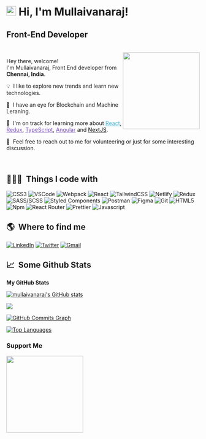 # <img src="https://cdn.jsdelivr.net/gh/Th3Wall/assets-cdn/PersonalGithubReadme/HandGreet.gif" width="25px" height="25px"/>&nbsp;<b>Hi, I'm Mullaivanaraj! </b>
Front-End Developer
------------------
<br>

<img align="right" src="https://cdn.jsdelivr.net/gh/Th3Wall/assets-cdn/PersonalGithubReadme/Memoji.png" width="200"/>
<p aligh="left">
  <p>Hey there, welcome!</br>
  I'm Mullaivanaraj, Front End developer from <b>Chennai, India</b>.</p>
  	
  💡 &nbsp;I like to explore new trends and learn new technologies.
  
  👀 &nbsp;I have an eye for Blockchain and Machine Leraning.
  
  🌱 &nbsp;I'm on track for learning more about <a style="color:#45b8d8" href="https://reactjs.org/" target="_blank"><u>React</u></a>, <a style="color:#764ABC" href="https://redux.js.org/" target="_blank"><u>Redux</u></a>, <a style="color:#764ABC" href="https://www.typescriptlang.org/" target="_blank"><u>TypeScript</u></a>, 
   <a style="color:#764ABC" href="https://angular.io/" target="_blank"><u>Angular</u></a> and <a style="color:#000000" href="https://nextjs.org/" target="_blank"><u>NextJS</u></a>.
<!--   ✍🏼 &nbsp;I've recently started writing some articles on <a href="#" target="_blank"><u>my brand new blog</u></a>.\
  🚧 &nbsp;I'm currently working on two new secret projects after <a href="#" target="_blank"><u>F</u></a> and <a href="#" target="_blank"><u></u></a> ... 👀.\ -->
  💬 &nbsp;Feel free to reach out to me for volunteering or just for some interesting discussion.
</p>
<br>

## 👨🏻‍💻 &nbsp;Things I code with ##
<p>
  <img alt="CSS3" src="https://img.shields.io/badge/-CSS3-1572B6?style=flat-square&logo=css3&logoColor=white" />
  <img alt="VSCode" src="https://img.shields.io/badge/-Visual_Studio_Code-0078D4?style=flat-square&logo=visual%20studio%20code&logoColor=white" />
  <img alt="Webpack" src="https://img.shields.io/badge/-Webpack-8DD6F9?style=flat-square&logo=webpack&logoColor=white" />
  <img alt="React" src="https://img.shields.io/badge/-React-45b8d8?style=flat-square&logo=react&logoColor=white" />
  <img alt="TailwindCSS" src="https://img.shields.io/badge/-Tailwind%20CSS-0AB6D3?style=flat-square&logo=tailwind-css&logoColor=white" />
  <img alt="Netlify" src="https://img.shields.io/badge/-Netlify-00C7B7?style=flat-square&logo=netlify&logoColor=white" />
<!--   <img alt="ESLint" src="https://img.shields.io/badge/-ESLint-4B32C3?style=flat-square&logo=eslint&logoColor=white" /> -->
  <img alt="Redux" src="https://img.shields.io/badge/-Redux-764ABC?style=flat-square&logo=redux&logoColor=white" />
  <img alt="SASS/SCSS" src="https://img.shields.io/badge/-SASS/SCSS-CC6699?style=flat-square&logo=sass&logoColor=white" />
  <img alt="Styled Components" src="https://img.shields.io/badge/-Styled_Components-db7092?style=flat-square&logo=styled-components&logoColor=white" />
  <img alt="Postman" src="https://img.shields.io/badge/-Postman-FF6C37?style=flat-square&logo=postman&logoColor=white" />
  <img alt="Figma" src="https://img.shields.io/badge/-Figma-F24E1E?style=flat-square&logo=figma&logoColor=white" />
  <img alt="Git" src="https://img.shields.io/badge/-Git-F05032?style=flat-square&logo=git&logoColor=white" />
  <img alt="HTML5" src="https://img.shields.io/badge/-HTML5-E34F26?style=flat-square&logo=html5&logoColor=white" />
  <img alt="Npm" src="https://img.shields.io/badge/-NPM-CB3837?style=flat-square&logo=npm&logoColor=white" />
  <img alt="React Router" src="https://img.shields.io/badge/-React_Router-CA4245?style=flat-square&logo=react-router&logoColor=white" />
<!--   <img alt="Pug" src="https://img.shields.io/badge/-Pug-A86454?style=flat-square&logo=pug&logoColor=white" /> -->
  <img alt="Prettier" src="https://img.shields.io/badge/-Prettier-F7B93E?style=flat-square&logo=prettier&logoColor=white" />
<!--   <img alt="Firebase" src="https://img.shields.io/badge/-Firebase-ffca28?style=flat-square&logo=firebase&logoColor=white" /> -->
  <img alt="Javascript" src="https://img.shields.io/badge/-JavaScript-F7DF1E?style=flat-square&logo=javascript&logoColor=black" />
<!--   <img alt="Markdown" src="https://img.shields.io/badge/-Markdown-000000?style=flat-square&logo=Markdown&logoColor=white" />
  <img alt="Vercel" src="https://img.shields.io/badge/-Vercel-000000?style=flat-square&logo=vercel&logoColor=white" />
  <img alt="WebStorm" src="https://img.shields.io/badge/-WebStorm-000000?style=flat-square&logo=webstorm&logoColor=white" /> -->
</p>

## 🌎 &nbsp;Where to find me ##
<p>
<!--   <a href="" target="_blank"><img alt="Dev.to" src="https://img.shields.io/badge/-dev.to-000000?style=for-the-badge&logo=dev.to&logoColor=white" /></a>
  <a href="" target="_blank"><img alt="Codepen" src="https://img.shields.io/badge/-Codepen-000000?style=for-the-badge&logo=codepen&logoColor=white" /></a> -->
  <a href="https://www.linkedin.com/in/mullaivanaraj-anbu-89493a13a/" target="_blank"><img alt="LinkedIn" src="https://img.shields.io/badge/-Linkedin-%230077B5.svg?&style=for-the-badge&logo=linkedin&logoColor=white" /></a>
<!--   <a href="#" target="_blank"><img alt="LinkedIn" src="https://img.shields.io/badge/Hashnode-2962FF?style=for-the-badge&logo=hashnode&logoColor=white" /></a> -->
 <a href="https://twitter.com/mullaivanaraj" target="_blank"><img alt="Twitter" src="https://img.shields.io/badge/-Twitter-1DA1F2?style=for-the-badge&logo=Twitter&logoColor=white" /></a>
  <a href="mailto:mullaivanaraj@gmail.com" target="_blank"><img alt="Gmail" src="https://img.shields.io/badge/-Gmail-EA4335?style=for-the-badge&logo=gmail&logoColor=white" /></a>
<!--   <a href="#" target="_blank"><img alt="Instagram" src="https://img.shields.io/badge/-Instagram-E4405F?style=for-the-badge&logo=instagram&logoColor=white" /></a> -->
</p>


## 📈 &nbsp;Some Github Stats ##

<b>My GitHub Stats</b>

<a href="http://www.github.com/mullaivanaraj"><img src="https://github-readme-stats.vercel.app/api?username=mullaivanaraj&show_icons=true&hide=&count_private=true&title_color=3382ed&text_color=ffffff&icon_color=3382ed&bg_color=1c1917&hide_border=true&show_icons=true" alt="mullaivanaraj's GitHub stats" /></a>

<a href="http://www.github.com/mullaivanaraj"><img src="https://github-readme-streak-stats.herokuapp.com/?user=mullaivanaraj&stroke=ffffff&background=1c1917&ring=3382ed&fire=3382ed&currStreakNum=ffffff&currStreakLabel=3382ed&sideNums=ffffff&sideLabels=ffffff&dates=ffffff&hide_border=true" /></a>

<a href="http://www.github.com/mullaivanaraj"><img src="https://activity-graph.herokuapp.com/graph?username=mullaivanaraj&bg_color=1c1917&color=ffffff&line=3382ed&point=ffffff&area_color=1c1917&area=true&hide_border=true&custom_title=GitHub%20Commits%20Graph" alt="GitHub Commits Graph" /></a>

<a href="https://github.com/mullaivanaraj" align="left"><img src="https://github-readme-stats.vercel.app/api/top-langs/?username=mullaivanaraj&langs_count=10&title_color=3382ed&text_color=ffffff&icon_color=3382ed&bg_color=1c1917&hide_border=true&locale=en&custom_title=Top%20%Languages" alt="Top Languages" /></a>

### Support Me

<a href="https://www.buymeacoffee.com/mullaivanaraj"><img src="https://cdn.buymeacoffee.com/buttons/v2/default-yellow.png" width="200" /></a>

<!-- ## 🫂 How to support me ##
<a href="https://www.buymeacoffee.com/th3wall" target="_blank"><img src="https://cdn.buymeacoffee.com/buttons/v2/default-yellow.png" alt="Buy Me A Coffee" width="150" ></a>
<a href="https://www.buymeacryptocoffee.xyz/0x8b28b3a02e5f6738c4032b4c8136d25249766907" target="_blank"><img src="https://www.buymeacryptocoffee.xyz/_next/image?url=%2F_next%2Fstatic%2Fimage%2Fpublic%2Fembedbadge.c3d8c4bf5cf54409f43e2107e550bb11.svg&w=256&q=75" alt="Buy Me A Crypto Coffee" width="150" ></a>
<a href="https://coindrop.to/th3wall" target="_blank"><img src="https://coindrop.to/embed-button.png" width="150" alt="Coindrop.to me"></img></a> -->
